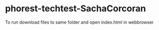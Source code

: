 # phorest-techtest-SachaCorcoran
To run download files to same folder and open index.html in webbrowser 
